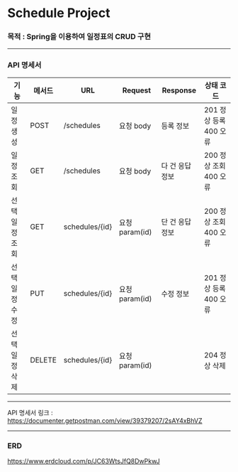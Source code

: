 # Schedule Project

### 목적 : Spring을 이용하여  일정표의 CRUD 구현

---

### API 명세서 ###

| 기능 | 메서드 | URL            | Request | Response | 상태 코드 |
| --- | --- |----------------| --- | --- | --- |
| 일정 생성 | POST | /schedules     | 요청 body | 등록 정보 | 201 정상 등록 400 오류 |
| 일정 조회 | GET | /schedules     | 요청 body | 다 건 응답 정보 | 200 정상 조회 400 오류 |
| 선택 일정 조회  | GET | schedules/{id} | 요청 param(id) | 단 건 응답 정보 | 200 정상 조회 400 오류  |
| 선택 일정 수정 | PUT | schedules/{id} | 요청 param(id) | 수정 정보 | 201 정상 등록 400 오류 |
| 선택 일정 삭제 | DELETE | schedules/{id} | 요청 param(id) |  | 204 정상 삭제  |

---
API 명세서 링크 : https://documenter.getpostman.com/view/39379207/2sAY4xBhVZ

---

### ERD ###

https://www.erdcloud.com/p/JC63WtsJfQ8DwPkwJ

